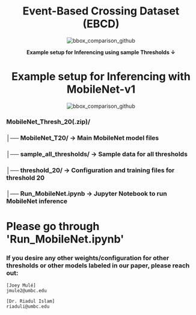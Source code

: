 <h1 align="center">Event-Based Crossing Dataset (EBCD)</h1>



<p align="center">
  <img src="https://github.com/user-attachments/assets/56aaab7a-6471-47ec-b400-c9a3c26b6673" alt="bbox_comparison_github" />
</p>

<p align="center">
  <b>Example setup for Inferencing using sample Thresholds ↓</b>
</p>

<h1 align="center">Example setup for Inferencing with MobileNet-v1</h1>

<p align="center">
  <img src="https://github.com/user-attachments/assets/a98e20ad-80f7-4435-b0a0-7128e95459b4" alt="bbox_comparison_github" />
</p>

### MobileNet_Thresh_20(.zip)/
### │── MobileNet_T20/            → Main MobileNet model files
### │── sample_all_thresholds/    → Sample data for all thresholds
### │── threshold_20/             → Configuration and training files for threshold 20
### │── Run_MobileNet.ipynb       → Jupyter Notebook to run MobileNet inference

# Please go through 'Run_MobileNet.ipynb'

### If you desire any other weights/configuration for other thresholds or other models labeled in our paper, please reach out:
```
[Joey Mulé]
jmule2@umbc.edu

[Dr. Riadul Islam]
riaduli@umbc.edu
```
